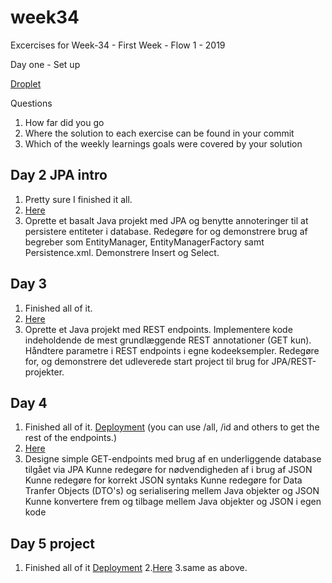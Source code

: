 # week34
Excercises for Week-34 - First Week - Flow 1 - 2019

Day one - Set up

[Droplet](http://benjaminbajrami.dk:8080/)

Questions

1. How far did you go
2. Where the solution to each exercise can be found in your commit
3. Which of the weekly learnings goals were covered by your solution

## Day 2 JPA intro ##

1. Pretty sure I finished it all.
2. [Here](https://github.com/Aeydin24/week34/tree/master/01%20tuesday-exercises)
3. Oprette et basalt Java projekt med JPA og benytte annoteringer til at persistere entiteter i database. Redegøre for og demonstrere brug af begreber som EntityManager, EntityManagerFactory samt Persistence.xml. Demonstrere Insert og Select.

## Day 3 ##

1. Finished all of it.
2. [Here](https://github.com/Aeydin24/week34/tree/master/02%20wednesday-exercises)
3. Oprette et Java projekt med REST endpoints. Implementere kode indeholdende de mest grundlæggende REST annotationer (GET kun). Håndtere parametre i REST endpoints i egne kodeeksempler. Redegøre for, og demonstrere det udleverede start project til brug for JPA/REST-projekter.

## Day 4 ## 
1. Finished all of it. [Deployment](http://benjaminbajrami.dk:8080/employee/api/employee/highestpaid) (you can use /all, /id and others to get the rest of the endpoints.)
2. [Here](https://github.com/Aeydin24/week34/tree/master/03%20thursday-exercises/week1day4)
3. Designe simple GET-endpoints med brug af en underliggende database tilgået via JPA
Kunne redegøre for nødvendigheden af i brug af JSON
Kunne redegøre for korrekt JSON syntaks
Kunne redegøre for Data Tranfer Objects (DTO's) og serialisering mellem Java objekter og JSON
Kunne konvertere frem og tilbage mellem Java objekter og JSON i egen kode

## Day 5 project ## 
1. Finished all of it [Deployment](http://benjaminbajrami.dk:8080/BankCustomer/api/bankcustomer/all)
2.[Here](https://github.com/Aeydin24/week34/tree/master/04%20friday-exercises/week1day5)
3.same as above.



